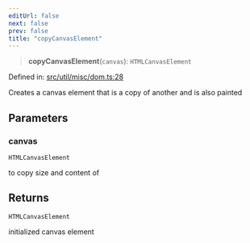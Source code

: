 ```yaml
---
editUrl: false
next: false
prev: false
title: "copyCanvasElement"
---
```


> **copyCanvasElement**(`canvas`): `HTMLCanvasElement`

Defined in: [src/util/misc/dom.ts:28](https://github.com/fabricjs/fabric.js/blob/8206f10a405480a7ba988ff6cfdde6412c1f13f8/src/util/misc/dom.ts#L28)

Creates a canvas element that is a copy of another and is also painted

## Parameters

### canvas

`HTMLCanvasElement`

to copy size and content of

## Returns

`HTMLCanvasElement`

initialized canvas element
